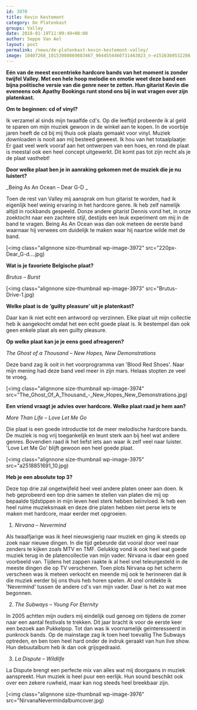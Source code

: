 ```yaml
---
id: 3970
title: Kevin Kestemont 
category: De Platenkast
groups: Valley
date: 2018-01-19T11:09:49+00:00
author: Seppe Van Ael
layout: post
permalink: /news/de-platenkast-kevin-kestemont-valley/
image: 10407268_10153980869883467_9044554460731463823_n-e1516360532286.jpg
---
```

**Eén van de meest excentrieke hardcore bands van het moment is zonder twijfel Valley. Met een hele hoop melodie en emotie weet deze band een bijna poëtische versie van die genre neer te zetten. Hun gitarist Kevin die eveneens ook Apathy Bookings runt stond ons bij in wat vragen over zijn platenkast.**

**Om te beginnen: cd of vinyl?**

Ik verzamel al sinds mijn twaalfde cd's. Op die leeftijd probeerde ik al geld te sparen om mijn muziek gewoon in de winkel aan te kopen. In de voorbije jaren heeft de cd bij mij thuis ook plaats gemaakt voor vinyl. Muziek downloaden is nooit aan mij besteed geweest. Ik hou van het totaalplaatje: Er gaat veel werk vooraf aan het ontwerpen van een hoes, en rond de plaat is meestal ook een heel concept uitgewerkt. Dit komt pas tot zijn recht als je de plaat vasthebt!

**Door welke plaat ben je in aanraking gekomen met de muziek die je nu luistert?**

_Being As An Ocean – Dear G-D _

Toen de rest van Valley mij aansprak om hun gitarist te worden, had ik eigenlijk heel weinig ervaring in het hardcore genre. Ik heb zelf namelijk altijd in rockbands gespeeld. Donze andere gitarist Dennis vond het, in onze zoektocht naar een zachtere stijl, destijds een leuk experiment om mij in de band te vragen. Being As An Ocean was dan ook meteen de eerste band waarnaar hij verwees om duidelijk te maken waar hij naartoe wilde met de band.

[<img class="alignnone size-thumbnail wp-image-3972" src="220px-Dear_G-d....jpg)

**Wat is je favoriete Belgische plaat?**

_Brutus – Burst_

[<img class="alignnone size-thumbnail wp-image-3973" src="Brutus-Drive-1.jpg)

**Welke plaat is de ‘guilty pleasure’ uit je platenkast?**

Daar kan ik niet echt een antwoord op verzinnen. Elke plaat uit mijn collectie heb ik aangekocht omdat het een echt goede plaat is. Ik bestempel dan ook geen enkele plaat als een guilty pleasure.

**Op welke plaat kan je je eens goed afreageren?**

_The Ghost of a Thousand – New Hopes, New Demonstrations_

Deze band zag ik ooit in het voorprogramma van 'Blood Red Shoes'. Naar mijn mening had deze band veel meer in zijn mars. Helaas stopten ze veel te vroeg.

[<img class="alignnone size-thumbnail wp-image-3974" src="The_Ghost_Of_A_Thousand_-_New_Hopes_New_Demonstrations.jpg)

**Een vriend vraagt je advies over hardcore. Welke plaat raad je hem aan?**

_More Than Life – Love Let Me Go_

Die plaat is een goede introductie tot de meer melodische hardcore bands. De muziek is nog vrij toegankelijk en leunt sterk aan bij heel wat andere genres. Bovendien raad ik het liefst iets aan waar ik zelf veel naar luister. 'Love Let Me Go' blijft gewoon een heel goede plaat.

[<img class="alignnone size-thumbnail wp-image-3975" src="a2518851691_10.jpg)

**Heb je een absolute top 3?**

Deze top drie zal ongetwijfeld heel veel andere platen oneer aan doen. Ik heb geprobeerd een top drie samen te stellen van platen die mij op bepaalde tijdstippen in mijn leven heel sterk hebben beïnvloed. Ik heb een heel ruime muzieksmaak en deze drie platen hebben niet perse iets te maken met hardcore, maar eerder met opgroeien.

1. _Nirvana – Nevermind_

Als twaalfjarige was ik heel nieuwsgierig naar muziek en ging ik steeds op zoek naar nieuwe dingen. In die tijd gebeurde dat vooral door veel naar zenders te kijken zoals MTV en TMF. Gelukkig vond ik ook heel wat goede muziek terug in de platencollectie van mijn vader. Nirvana is daar een goed voorbeeld van. Tijdens het zappen raakte ik al heel snel teleurgesteld in de meeste dingen die op TV verschenen. Toen plots Nirvana op het scherm verscheen was ik meteen verkocht en meende mij ook te herinneren dat ik die muziek eerder bij ons thuis heb horen spelen. Al snel ontdekte ik 'Nevermind' tussen de andere cd's van mijn vader. Daar is het zo wat mee begonnen.

2. _The Subways – Young For Eternity_

In 2005 achtten mijn ouders mij eindelijk oud genoeg om tijdens de zomer naar een aantal festivals te trekken. Dit jaar bracht ik voor de eerste keer een bezoek aan Pukkelpop. Tot dan was ik voornamelijk geïnteresseerd in punkrock bands. Op de mainstage zag ik toen heel toevallig The Subways optreden, en ben toen heel hard onder de indruk geraakt van hun live show. Hun debuutalbum heb ik dan ook grijsgedraaid.

3. _La Dispute – Wildlife_

La Dispute brengt een perfecte mix van alles wat mij doorgaans in muziek aanspreekt. Hun muziek is heel puur een eerlijk. Hun sound beschikt ook over een zekere ruwheid, maar kan nog steeds heel breekbaar zijn.

[<img class="alignnone size-thumbnail wp-image-3976" src="NirvanaNevermindalbumcover.jpg)